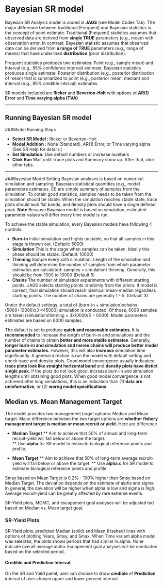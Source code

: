 # Bayesian SR model 
Bayesian SR Analysis model is coded in **JAGS** (see Model Codes Tab). The major difference between traditional (Frequent) and Bayesian statistics is the concept of point estimate. Traditional (Frequent) statistics assumes that observed data are derived from **single TRUE** parameters (e.g., mean) with observation error. In contrast, Bayesian statistic assumes that observed data can be derived from **a range of TRUE** parameters (e.g., range of means) that have underlined **distribution** (prior distribution). 

Frequent statistics produces two estimates: Point (e.g., sample mean) and Interval (e.g., 95% confidence interval) estimate.  Bayesian statistics produces single estimate: Posterior distribution (e.g., posterior distribution of mean) that is summarized to point (e.g., posterior mean, median) and interval (e.g., 95% credible interval) estimates.  

SR models included are **Ricker** and **Beverton-Holt** with options of **AR(1) Error** and **Time varying alpha (TVA)**  

---
## Running Bayesian SR model 

###Model Running Steps    
* **Select SR Model :**   Ricker or Beverton-Holt
* **Model Addition :**  None (Standard), AR(1) Error, or Time varying alpha  (See SR Help for details )
* **Set Simulation:** Use default numbers or increase numbers
* **Click Run** Wait until Trace plots and Summary show up.  After that, click other tabs. 

---
###Bayesian Model Setting 
Bayesian analyses is based on numerical simulation and sampling. Bayesian statistical quantities (e.g., model parameters estimates, CI) are simple summary of samples from the simulation. To obtain good statistics, samples needs to be taken from the simulation should be stable.  When the simulation reaches stable state, trace plots should look flat bands, and density plots should have a single defined peak.  **Note** Because Bayesian model is based on simulation, estimated parameter values will differ every time model is run. 


To achieve the stable simulation, every Bayesian models have following 4 controls:
* **Burn-in**  Initial simulation and highly unstable, so that all samples in this stage is thrown out. (Default: 5000)  
* **Simulation**  This is the stage when samples can be taken. Ideally this phase should be stable. (Default: 10000) 
* **Thinning**  Sample every xxth simulation. Length of the simulaiton and thinning will determine the number of samples from which parameter estimates are calculated: samples = simulation/ thinning.   Generally, this should be from 1000 to 10000 (Default 5)
* **Chains**  The number of simulation experiments with different starting points. JAGS selects starting points randomly from the priors. If model is correct, final simulation should reach identical mean-median regardless starting points. The number of chains are generally 1 - 5. (Default 3)  

Under the default settings, a total of (burn-in + simulation)xchains (5000+10000)x3 =45000) simulation is conducted.  Of those, 6000 samples are taken (simulation/thinning = 3x10000/5 = 6000).  Model parameters estimates are based on 6000 samples.  

The default is set to produce **quick and reasonable estimates**. It is **recommended** to increase the length of burn-in and simulations and the number of chains to obtain **better and more stable estimates**.  Generally, **longer burn-in and simulation and moree chains will produce better model parameter estimates.** However, this will also **increase** simulation time significantly. A general direction is run the model with default setting and check trace and density plots. 
Good model convergence usually indicates: **trace plots look like straight horizontal band** and **density plots have distict single peak**.  If the plots do not look good, increase burn-in and simulation lengths until obtaining good plots. When good model convergence is  not achieved after long simulations, this is an indication that: (1) **data are uninformative**, or (2) **worng model specifications**.  

## Median vs. Mean Management Target
The model provides two management target options: Median and Mean target. Major difference between the two target options are **whether fishery management target is median or mean recruit or yield.**  Here are difference 

* **Median Target**
  ** Aim to achieve that 50% of annual and long-term recruit-yield will fall below or above the target.    
  ** Use **alpha** for SR model to estimate biological reference points and profile.


* **Mean Target**
  ** Aim to achieve that 50% of long-term average recruit-yield will fall below or above the target.
  ** Use **alpha.c** for SR model to estimate biological reference points and profile.
  
Smsy based on Mean Target is 0.2% - 100% higher than Smsy based on Median Target.  The deviation depends on the estimate of alpha and sigma. In general, the deviation will be higher when alpha is low and sigma is high.  Average recruit-yield can be greatly affected by rare extreme events. 

SR-Yield plots, MCMC, and escapement goal analyses will be adjusted ted based on Median vs. Mean target goal.  

### SR-Yield Plots 
SR-Yield plots, predicted Median (solid) and Mean (Hashed) lines with options of plotting Years, Smsy, and Smax. 
When Time variant alpha model was selected, the plots shows periods that had similar ln.alpha. None indicate overall average alpha. Escapement goal analyses will be conducted based on the selected period.  

#### Credible and Prediction Interval 
On the SR and Yield panel, user can choose to show **credible** of **Prediction** interval of user chosen upper and lower percent interval.


